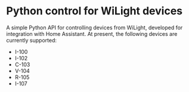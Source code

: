 # Python control for WiLight devices

A simple Python API for controlling devices from WiLight, developed for integration with Home Assistant. At present, the following devices are currently supported:

- I-100
- I-102
- C-103
- V-104
- R-105
- I-107
